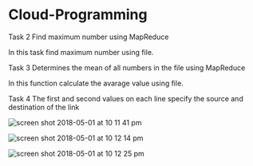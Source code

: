 # Cloud-Programming
Task 2 Find maximum number using MapReduce

In this task find maximum number using file.

Task 3 Determines the mean of all numbers in the file using MapReduce

In this function calculate the avarage value using file.

Task 4 The first and second values on each line specify the source and destination of the link

![screen shot 2018-05-01 at 10 11 41 pm](https://user-images.githubusercontent.com/33547113/39493984-b0ed700a-4d8c-11e8-87ac-7d2ce85a5b03.png)

![screen shot 2018-05-01 at 10 12 14 pm](https://user-images.githubusercontent.com/33547113/39494022-c457cf3c-4d8c-11e8-992d-e08611c2aa9b.png)

![screen shot 2018-05-01 at 10 12 25 pm](https://user-images.githubusercontent.com/33547113/39494021-c43d91b2-4d8c-11e8-98a9-94feafa4974e.png)
